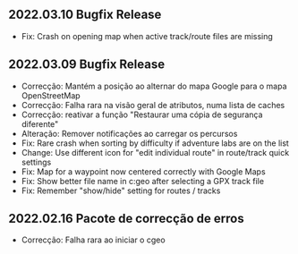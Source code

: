 ## 2022.03.10 Bugfix Release

- Fix: Crash on opening map when active track/route files are missing

## 2022.03.09 Bugfix Release

- Correcção: Mantém a posição ao alternar do mapa Google para o mapa OpenStreetMap
- Correcção: Falha rara na visão geral de atributos, numa lista de caches
- Correcção: reativar a função "Restaurar uma cópia de segurança diferente"
- Alteração: Remover notificações ao carregar os percursos
- Fix: Rare crash when sorting by difficulty if adventure labs are on the list
- Change: Use different icon for "edit individual route" in route/track quick settings
- Fix: Map for a waypoint now centered correctly with Google Maps
- Fix: Show better file name in c:geo after selecting a GPX track file
- Fix: Remember "show/hide" setting for routes / tracks

## 2022.02.16 Pacote de correcção de erros

- Correcção: Falha rara ao iniciar o cgeo
